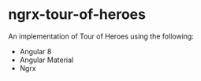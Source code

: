 # ngrx-tour-of-heroes

An implementation of Tour of Heroes using the following:

- Angular 8
- Angular Material
- Ngrx
